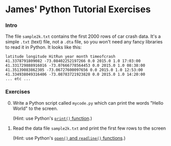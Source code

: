 # James' Python Tutorial Exercises

### Intro

The file `sample2k.txt` contains the first 2000 rows of car crash data. It's a simple `.txt` (text) file, not a `.dta` file, so you won't need any fancy libraries to read it in Python. It looks like this:
```
latitude longitude HitRun year month timeofcrash
41.3378791809082 -73.08402252197266 0.0 2015.0 1.0 17:03:00
41.331729888916016 -73.07666778564453 0.0 2015.0 1.0 08:38:00
41.35139083862305 -73.06727600097656 0.0 2015.0 1.0 12:53:00
41.334938049316406 -73.08783721923828 0.0 2015.0 1.0 14:20:00
... etc ...
```

### Exercises

0. Write a Python script called `mycode.py` which can print the words "Hello World" to the screen.

   (Hint: use Python's [`print()` function](https://www.w3schools.com/python/ref_func_print.asp).)


1. Read the data file `sample2k.txt` and print the first few rows to the screen

   (Hint: use Python's [`open()` and `readline()` functions](https://www.w3schools.com/python/ref_file_readline.asp).)
   
